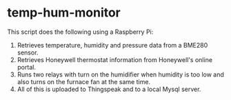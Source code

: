 # temp-hum-monitor
This script does the following using a Raspberry Pi:
1. Retrieves temperature, humidity and pressure data from a BME280 sensor.
2. Retrieves Honeywell thermostat information from Honeywell's online portal.
3. Runs two relays with turn on the humidifier when humidity is too low and also turns on the furnace fan at the same time.
4. All of this is uploaded to Thingspeak and to a local Mysql server.
